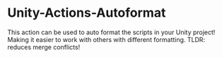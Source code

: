 # Unity-Actions-Autoformat
This action can be used to auto format the scripts in your Unity project! Making it easier to work with others with different formatting. TLDR: reduces merge conflicts!

